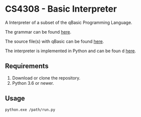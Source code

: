 # CS4308 - Basic Interpreter

A Interpreter of a subset of the qBasic Programming Language.

The grammar can be found [here](docs/grammar.txt).

The source file(s) with qBasic can be found [here](source_files).

The interpreter is implemented in Python and can be foun d [here](interpreter).

## Requirements
1. Download or clone the repository. 
2. Python 3.6 or newer.

## Usage
```shell script
python.exe /path/run.py
```